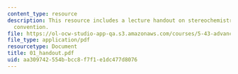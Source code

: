 ```yaml
---
content_type: resource
description: This resource includes a lecture handout on stereochemistry and  Cahn-Ingold-Prelog
  convention.
file: https://ol-ocw-studio-app-qa.s3.amazonaws.com/courses/5-43-advanced-organic-chemistry-spring-2007/aa309742554bbcc8f7f1e1dc477d8076_01_handout.pdf
file_type: application/pdf
resourcetype: Document
title: 01_handout.pdf
uid: aa309742-554b-bcc8-f7f1-e1dc477d8076
---
```

